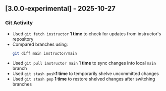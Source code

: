## [3.0.0-experimental] - 2025-10-27
### Git Activity
- Used `git fetch instructor` **1 time** to check for updates from instructor's repository
- Compared branches using:
  ```bash
  git diff main instructor/main
- Used `git pull instructor main` **1 time** to sync changes into local `main` branch
- Used `git stash push`**1 time** to temporarily shelve uncommitted changes
- Used `git stash pop` **1 time** to restore shelved changes after switching branches

